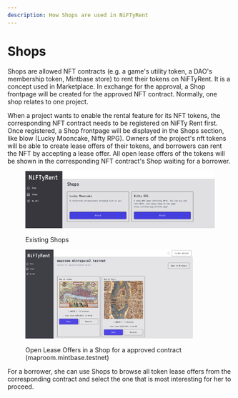 ```yaml
---
description: How Shops are used in NiFTyRent
---
```


# Shops

Shops are allowed NFT contracts (e.g. a game's utility token, a DAO's membership token, Mintbase store) to rent their tokens on NiFTyRent. It is a concept used in Marketplace. In exchange for the approval, a Shop frontpage will be created for the approved NFT contract. Normally, one shop relates to one project.&#x20;

When a project wants to enable the rental feature for its NFT tokens, the corresponding NFT contract needs to be registered on NiFTy Rent first. Once registered, a Shop frontpage will be displayed in the Shops section, like blow (Lucky Mooncake, Nifty RPG). Owners of the project's nft tokens will be able to create lease offers of their tokens, and borrowers can rent the NFT by accepting a lease offer. All open lease offers of the tokens will be shown in the corresponding NFT contract's Shop waiting for a borrower.

<figure><img src="../../.gitbook/assets/Screenshot 2023-05-17 at 18.09.20.png" alt=""><figcaption><p>Existing Shops</p></figcaption></figure>

<figure><img src="../../.gitbook/assets/Screenshot 2023-05-18 at 12.49.10 (1).png" alt="" width="375"><figcaption><p>Open Lease Offers in a Shop for a approved contract (maproom.mintbase.testnet)</p></figcaption></figure>

For a borrower, she can use Shops to browse all token lease offers from the corresponding contract and select the one that is most interesting for her to proceed.


